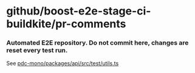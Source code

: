 
# github/boost-e2e-stage-ci-buildkite/pr-comments
### Automated E2E repository. Do not commit here, changes are reset every test run.
See [pdc-mono/packages/api/src/test/utils.ts](https://github.com/peaudecastor/pdc-mono/blob/master/packages/api/src/test/utils/e2e-tester.ts)
